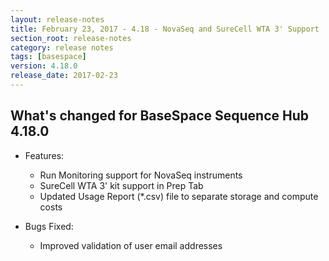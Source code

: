 ```yaml
---
layout: release-notes
title: February 23, 2017 - 4.18 - NovaSeq and SureCell WTA 3' Support
section_root: release-notes
category: release notes
tags: [basespace]
version: 4.18.0
release_date: 2017-02-23
---
```


## What's changed for BaseSpace Sequence Hub 4.18.0

- Features:
	- Run Monitoring support for NovaSeq instruments  
	- SureCell WTA 3' kit support in Prep Tab
	- Updated Usage Report (*.csv) file to separate storage and compute costs

- Bugs Fixed:
	- Improved validation of user email addresses